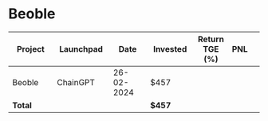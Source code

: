 # Beoble



<table data-full-width="true"><thead><tr><th width="152">Project</th><th width="138">Launchpad</th><th width="132">Date</th><th width="133">Invested</th><th>Return TGE (%)</th><th>PNL</th><th></th></tr></thead><tbody><tr><td>Beoble</td><td>ChainGPT</td><td>26-02-2024</td><td>$457</td><td></td><td></td><td></td></tr><tr><td><strong>Total</strong></td><td></td><td></td><td><strong>$457</strong></td><td></td><td></td><td></td></tr></tbody></table>

